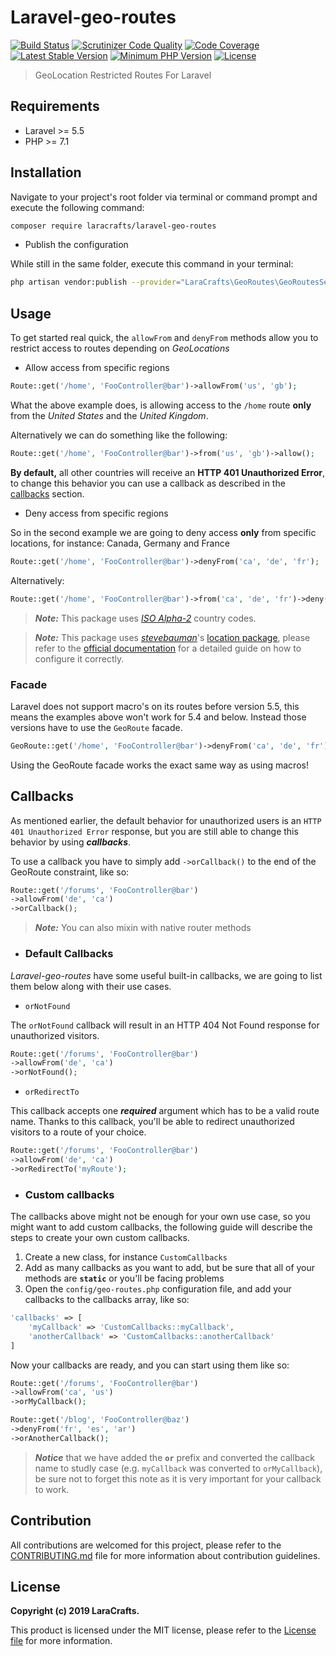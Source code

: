 # Laravel-geo-routes
[![Build Status](https://img.shields.io/travis/LaraCrafts/laravel-geo-routes/master.svg?style=flat-square)](https://travis-ci.org/LaraCrafts/laravel-geo-routes)
[![Scrutinizer Code Quality](https://img.shields.io/scrutinizer/g/LaraCrafts/laravel-geo-routes.svg?style=flat-square)][7]
[![Code Coverage](https://img.shields.io/scrutinizer/coverage/g/LaraCrafts/laravel-geo-routes.svg?style=flat-square)](https://scrutinizer-ci.com/g/LaraCrafts/laravel-geo-routes/?branch=master)
[![Latest Stable Version](https://poser.pugx.org/laracrafts/laravel-geo-routes/v/stable?format=flat-square)](https://packagist.org/packages/laracrafts/laravel-geo-routes)
[![Minimum PHP Version](https://img.shields.io/packagist/php-v/laracrafts/laravel-geo-routes.svg?style=flat-square)][9]
[![License](https://img.shields.io/packagist/l/laracrafts/laravel-geo-routes.svg?style=flat-square)][10]
> GeoLocation Restricted Routes For Laravel
## Requirements
- Laravel >= 5.5
- PHP >= 7.1

## Installation

Navigate to your project's root folder via terminal or command prompt and execute the following command:
```bash
composer require laracrafts/laravel-geo-routes
```
* Publish the configuration

While still in the same folder, execute this command in your terminal:
```bash
php artisan vendor:publish --provider="LaraCrafts\GeoRoutes\GeoRoutesServiceProvider"
```


## Usage

To get started real quick, the `allowFrom` and `denyFrom` methods allow you to restrict access to routes depending on *GeoLocations*


- Allow access from specific regions

```php
Route::get('/home', 'FooController@bar')->allowFrom('us', 'gb');
```
What the above example does, is allowing access to the `/home` route **only** from the *United States* and the *United Kingdom*.

Alternatively we can do something like the following: 
```php
Route::get('/home', 'FooController@bar')->from('us', 'gb')->allow();
```

**By default,** all other countries will receive an **HTTP 401 Unauthorized Error**, to change this behavior you can use a callback as described in the [callbacks][1] section.


- Deny access from specific regions

So in the second example we are going to deny access **only** from specific locations, for instance: Canada, Germany and France

```php
Route::get('/home', 'FooController@bar')->denyFrom('ca', 'de', 'fr');
```
Alternatively:
```php
Route::get('/home', 'FooController@bar')->from('ca', 'de', 'fr')->deny();
```

> ***Note:*** This package uses *<a href="https://www.nationsonline.org/oneworld/country_code_list.htm" target="_blank">ISO Alpha-2</a>* country codes.

> ***Note:*** This package uses [*stevebauman*][4]'s [location package][5], please refer to the [official documentation][6] for a detailed guide on how to configure it correctly.

### Facade
Laravel does not support macro's on its routes before version 5.5, this means the examples above won't work for 5.4 and
below. Instead those versions have to use the `GeoRoute` facade.

```php
GeoRoute::get('/home', 'FooController@bar')->denyFrom('ca', 'de', 'fr');
```

Using the GeoRoute facade works the exact same way as using macros!

## Callbacks

As mentioned earlier, the default behavior for unauthorized users is an `HTTP 401 Unauthorized Error` response, but you are still able to change this behavior by using ***callbacks***.

To use a callback you have to simply add `->orCallback()` to the end of the GeoRoute constraint, like so:
```php
Route::get('/forums', 'FooController@bar')
->allowFrom('de', 'ca')
->orCallback();
```

> ***Note:*** You can also mixin with native router methods

- ### Default Callbacks

*Laravel-geo-routes* have some useful built-in callbacks, we are going to list them below along with their use cases.

- `orNotFound`

The `orNotFound` callback will result in an HTTP 404 Not Found response for unauthorized visitors.
```php
Route::get('/forums', 'FooController@bar')
->allowFrom('de', 'ca')
->orNotFound();
```
- `orRedirectTo`

This callback accepts one ***required*** argument which has to be a valid route name. 
Thanks to this callback, you'll be able to redirect unauthorized visitors to a route of your choice.
```php
Route::get('/forums', 'FooController@bar')
->allowFrom('de', 'ca')
->orRedirectTo('myRoute');
```

- ### Custom callbacks
The callbacks above might not be enough for your own use case, so you might want to add custom callbacks, the following guide will describe the steps to create your own custom callbacks.

1. Create a new class, for instance `CustomCallbacks`
2. Add as many callbacks as you want to add, but be sure that all of your methods are **`static`** or you'll be facing problems
3. Open the `config/geo-routes.php` configuration file, and add your callbacks to the callbacks array, like so:
```php
'callbacks' => [
    'myCallback' => 'CustomCallbacks::myCallback',
    'anotherCallback' => 'CustomCallbacks::anotherCallback'
]
```
Now your callbacks are ready, and you can start using them like so:
```php
Route::get('/forums', 'FooController@bar')
->allowFrom('ca', 'us')
->orMyCallback();

Route::get('/blog', 'FooController@baz')
->denyFrom('fr', 'es', 'ar')
->orAnotherCallback();
```
> ***Notice*** that we have added the **`or`** prefix and converted the callback name to studly case (e.g. `myCallback` was converted to `orMyCallback`), be sure not to forget this note as it is very important for your callback to work.

## Contribution
All contributions are welcomed for this project, please refer to the [CONTRIBUTING.md][2] file for more information about contribution guidelines.

## License
**Copyright (c) 2019 LaraCrafts.**

This product is licensed under the MIT license, please refer to the [License file][3] for more information.

[1]: #callbacks
[2]: https://github.com/LaraCrafts/laravel-geo-routes/blob/master/CONTRIBUTING.md
[3]: https://github.com/LaraCrafts/laravel-geo-routes/blob/master/LICENSE
[4]: https://github.com/stevebauman
[5]: https://github.com/stevebauman/location
[6]: https://github.com/stevebauman/location/blob/master/readme.md
[7]: https://scrutinizer-ci.com/g/LaraCrafts/laravel-geo-routes/
[8]: https://github.com/LaraCrafts/laravel-geo-routes/releases
[9]: http://php.net/releases/
[10]: https://github.com/LaraCrafts/laravel-geo-routes/blob/master/LICENSE
